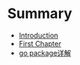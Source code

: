# Summary

* [Introduction](README.md)
* [First Chapter](chapter1.md)
* [go package详解](chapter2.md)

